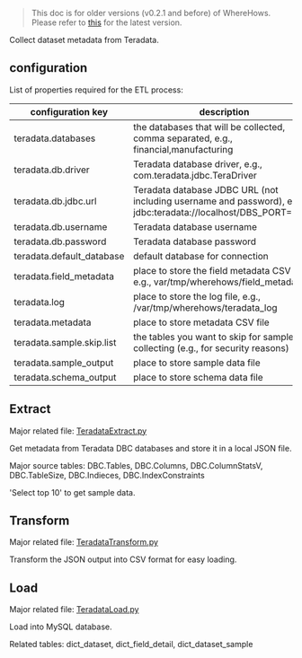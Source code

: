 > This doc is for older versions (v0.2.1 and before) of WhereHows. Please refer to [this](https://github.com/linkedin/WhereHows/blob/master/wherehows-etl/) for the latest version.

Collect dataset metadata from Teradata.

## configuration
List of properties required for the ETL process:

| configuration key | description   |
|---                |---            |
|teradata.databases|the databases that will be collected, comma separated, e.g., financial,manufacturing|
|teradata.db.driver|Teradata database driver, e.g., com.teradata.jdbc.TeraDriver|
|teradata.db.jdbc.url|Teradata database JDBC URL (not including username and password), e.g., jdbc:teradata://localhost/DBS_PORT=1025|
|teradata.db.username| Teradata database username |
|teradata.db.password| Teradata database password |
|teradata.default_database|default database for connection|
|teradata.field_metadata|place to store the field metadata CSV file, e.g., var/tmp/wherehows/field_metadata |
|teradata.log|place to store the log file, e.g., /var/tmp/wherehows/teradata_log |
|teradata.metadata|place to store metadata CSV file|
|teradata.sample.skip.list| the tables you want to skip for sample data collecting (e.g., for security reasons)|
|teradata.sample_output|place to store sample data file|
|teradata.schema_output|place to store schema data file|

## Extract
Major related file: [TeradataExtract.py](https://github.com/linkedin/WhereHows/blob/master/metadata-etl/src/main/resources/jython/TeradataExtract.py)

Get metadata from Teradata DBC databases and store it in a local JSON file.

Major source tables: DBC.Tables, DBC.Columns, DBC.ColumnStatsV, DBC.TableSize, DBC.Indieces, DBC.IndexConstraints

'Select top 10' to get sample data.

## Transform
Major related file: [TeradataTransform.py](https://github.com/linkedin/WhereHows/blob/master/metadata-etl/src/main/resources/jython/TeradataTransform.py)

Transform the JSON output into CSV format for easy loading.

## Load
Major related file: [TeradataLoad.py](https://github.com/linkedin/WhereHows/blob/master/metadata-etl/src/main/resources/jython/TeradataLoad.py)

Load into MySQL database.

Related tables: dict_dataset, dict_field_detail, dict_dataset_sample
